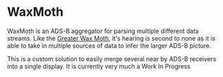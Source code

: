 # WaxMoth
WaxMoth is an ADS-B aggregator for parsing multiple different data streams.
Like the [Greater Wax Moth](https://en.wikipedia.org/wiki/Galleria_mellonella),
it's hearing is second to none as it is able to take in multiple sources of
data to infer the larger ADS-B picture.

This is a custom solution to easily merge several near by ADS-B receivers into a
single display. It is currently very much a Work In Progress
